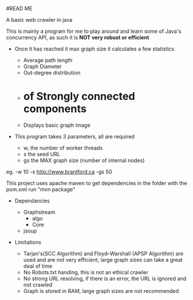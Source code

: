 #READ ME

A basic web crawler in java 

This is mainly a program for me to play around and learn some of Java's concurrency API, as such it is **NOT very robust or efficient**

* Once it has reached it max graph size it calculates a few statistics
    * Average path length
    * Graph Diameter
    * Out-degree distribution
    * # of Strongly connected components
    * Displays basic graph image

* This program takes 3 parameters, all are required
    * w, the number of worker threads
    * s the seed URL
    * gs the MAX graph size (number of internal nodes)

eg. -w 10 -s http://www.brantford.ca -gs 50

This project uses apache maven to get dependencies
in the folder with the pom.xml run "mvn package"

* Dependancies
    * Graphstream
        * algo
        * Core
    * jsoup

* Limitations
    * Tarjan's(SCC Algorithm) and Floyd–Warshall (APSP Algorithm) are used and are not very efficient, large graph sizes can take a great deal of time
    * No Robots.txt handing, this is not an ethical crawler 
    * No strong URL resolving, if there is an error, the URL is ignored and not crawled
    * Graph is stored in RAM, large graph sizes are not recommended
